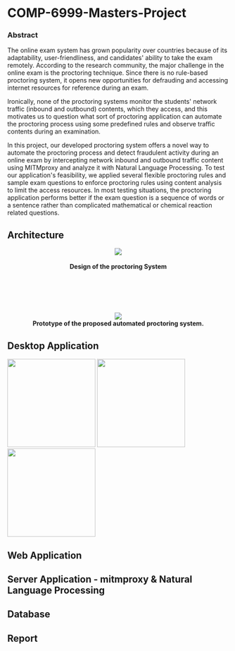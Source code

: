 # COMP-6999-Masters-Project

### Abstract
The online exam system has grown popularity over countries because of its adaptability, user-friendliness, and candidates' ability to take the exam remotely. According to the research community, the major challenge in the online exam is the proctoring technique. Since there is no rule-based proctoring system, it opens new opportunities for defrauding and accessing internet resources for reference during an exam. 

Ironically, none of the proctoring systems monitor the students' network traffic (inbound and outbound) contents, which they access, and this motivates us to question what sort of proctoring application can automate the proctoring process using some predefined rules and observe traffic contents during an examination.

In this project, our developed proctoring system offers a novel way to automate the proctoring process and detect fraudulent activity during an online exam by intercepting network inbound and outbound traffic content using MITMproxy  and analyze it with Natural Language Processing. To test our application's feasibility, we applied several flexible proctoring rules and sample exam questions to enforce proctoring rules using content analysis to limit the access resources. In most testing situations, the proctoring application performs better if the exam question is a sequence of words or a sentence rather than complicated mathematical or chemical reaction related questions. 



## Architecture

<p align="center">
  <img src="https://user-images.githubusercontent.com/13005159/95876565-c42f2900-0d4d-11eb-9c49-e1bd4f2d6e4a.png">
  <br/><br/><b>Design of the proctoring System</b><br>
</p>


<br/>
<br/>
<br/>
<br/>
<p align="center">
  <img src="https://user-images.githubusercontent.com/13005159/95876775-fa6ca880-0d4d-11eb-8d9e-8f716bfc6c0f.png">
  <br/><b>Prototype of the proposed automated proctoring system.</b><br>
</p>



## Desktop Application 

<img src="https://user-images.githubusercontent.com/13005159/95877008-415a9e00-0d4e-11eb-9205-a43d0c668042.png" width="200"/> <img src="https://user-images.githubusercontent.com/13005159/95877005-40c20780-0d4e-11eb-9d00-6339a7a6bcd9.png" width="200"/> <img src="https://user-images.githubusercontent.com/13005159/95877009-415a9e00-0d4e-11eb-9d88-91fd2c3b5a85.png" width="200"/> 

## Web Application 


## Server Application - mitmproxy & Natural Language Processing


## Database 

## Report 